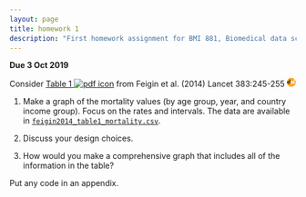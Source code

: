 ```yaml
---
layout: page
title: homework 1
description: "First homework assignment for BMI 881, Biomedical data science scholarly literature, on converting a table into a graph"
---
```


**Due 3 Oct 2019**

Consider [Table 1 ![pdf
icon](icons/pdf-icon.png)](assets/feigin2014_table1.pdf)
from Feigin et al. (2014) Lancet 383:245-255
[![doi:10.1016/S0140-6736(13)61953-4](icons/doi-icon.png)](https://doi.org/10.1016/S0140-6736(13)61953-4)

1. Make a graph of the mortality values (by age group, year, and country
income group). Focus on the rates and intervals.
The data are available in [`feigin2014_table1_mortality.csv`](assets/feigin2014_table1_mortality.csv).

2. Discuss your design choices.

3. How would you make a comprehensive graph that includes all of the
information in the table?

Put any code in an appendix.
